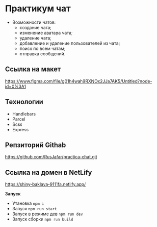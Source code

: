 # Практикум чат

- Возможности чатов:
  - создание чата;
  - изменение аватара чата;
  - удаление чата;
  - добавление и удаление пользователей из чата;
  - поиск по всем чатам;
  - отправка сообщений.
## Ссылка на макет
https://www.figma.com/file/g01h4wah9RXNOx2JJa7AK5/Untitled?node-id=0%3A1

## Технологии 
- Handlebars 
- Parcel
- Scss
- Express

##  Репзиторий  Githab  
https://github.com/RusJafar/practica-chat.git

## Ссылка на домен в NetLify
https://shiny-baklava-9111fa.netlify.app/

__Запуск__
- Утановка `npm i`
- Запуск `npm run start`
- Запуск в режиме дев `npm run dev`
- Запуск сборки `npm run build`

